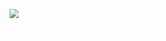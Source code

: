 <img src="https://capsule-render.vercel.app/api?type=Waving&color=0:1b1c1a,100:7b7511&section=header" />
<p style="text-align: center; color: white;">MK</p>

